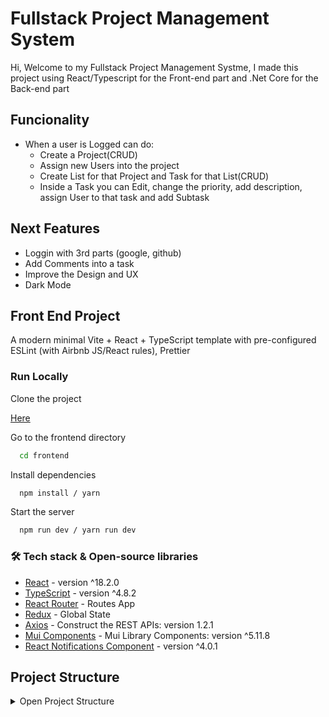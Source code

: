 
# Fullstack Project Management System
Hi, Welcome to my Fullstack Project Management Systme, I made this project using React/Typescript for the Front-end part and .Net Core for the Back-end part

## Funcionality
* When a user is Logged can do:
    * Create a Project(CRUD)
    * Assign new Users into the project
    * Create List for that Project and Task for that List(CRUD)
    * Inside a Task you can Edit, change the priority, add description, assign User to that task and add Subtask

## Next Features
* Loggin with 3rd parts (google, github)
* Add Comments into a task
* Improve the Design and UX
* Dark Mode

## Front End Project
A modern minimal Vite + React + TypeScript template with pre-configured ESLint (with Airbnb JS/React rules), Prettier
### Run Locally

Clone the project

[Here](https://github.com/DanielMM161/FullStack-ProjectManagement/archive/refs/heads/main.zip) 

Go to the frontend directory

```bash
  cd frontend
```

Install dependencies

```bash
  npm install / yarn
```

Start the server

```bash
  npm run dev / yarn run dev
```
### 🛠 Tech stack & Open-source libraries
- [React](https://github.com/facebook/react) - version ^18.2.0
- [TypeScript](https://github.com/Microsoft/TypeScript) - version ^4.8.2
- [React Router](https://github.com/remix-run/react-router#readme) - Routes App
- [Redux](https://github.com/reduxjs/redux) - Global State
- [Axios](https://github.com/axios/axios) - Construct the REST APIs: version 1.2.1
- [Mui Components](https://mui.com/material-ui/getting-started/installation/) - Mui Library Components: version ^5.11.8
- [React Notifications Component](https://github.com/teodosii/react-notifications-component) - version ^4.0.1

## Project Structure
<details>
<summary>Open Project Structure</summary>
``` bash
└───src
   ├───components
   │   ├───AssignUser
   │   ├───ButtonInput
   │   ├───CardProject
   │   ├───ControlledInput
   │   ├───DialogContent
   │   ├───EmptyContent
   │   ├───Forms
   │   ├───HorizontalScrollLayout
   │   ├───InputControlButton
   │   ├───Layout
   │   ├───ListButtonItem
   │   ├───ListInfo
   │   ├───LoadingPulsating
   │   ├───MenuOptions
   │   ├───MenuPriorityTask
   │   ├───SelectUser
   │   ├───SideBar
   │   │   └───styled
   │   ├───SubTaskItem
   │   ├───TaskDetail
   │   ├───TaskList
   │   ├───TransferList
   │   └───UserValidation
   ├───hooks
   ├───models
   ├───pages
   │   ├───Dashboard
   │   ├───Project
   │   └───Register
   ├───redux
   │   └───slice
   ├───services
   │   └───request
   ├───transitions
   └───utils
```
</details>
